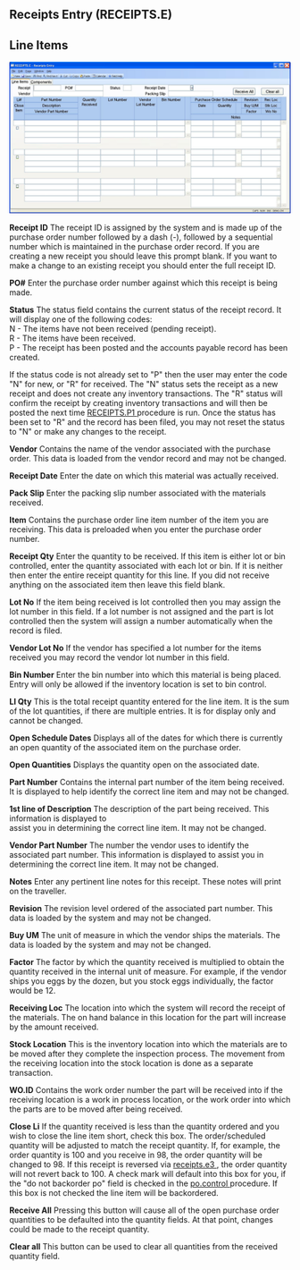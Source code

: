 ##  Receipts Entry (RECEIPTS.E)

<PageHeader />

##  Line Items

![](./RECEIPTS-E-1.jpg)

**Receipt ID** The receipt ID is assigned by the system and is made up of the
purchase order number followed by a dash (-), followed by a sequential number
which is maintained in the purchase order record. If you are creating a new
receipt you should leave this prompt blank. If you want to make a change to an
existing receipt you should enter the full receipt ID.  
  
**PO#** Enter the purchase order number against which this receipt is being
made.  
  
**Status** The status field contains the current status of the receipt record.
It will display one of the following codes:  
N - The items have not been received (pending receipt).  
R - The items have been received.  
P - The receipt has been posted and the accounts payable record has been
created.  
  
If the status code is not already set to "P" then the user may enter the code "N" for new, or "R" for received. The "N" status sets the receipt as a new receipt and does not create any inventory transactions. The "R" status will confirm the receipt by creating inventory transactions and will then be posted the next time [ RECEIPTS.P1 ](../../../PUR-PROCESS/RECEIPTS-P1/README.md) procedure is run. Once the status has been set to "R" and the record has been filed, you may not reset the status to "N" or make any changes to the receipt.   
  
**Vendor** Contains the name of the vendor associated with the purchase order.
This data is loaded from the vendor record and may not be changed.  
  
**Receipt Date** Enter the date on which this material was actually received.  
  
**Pack Slip** Enter the packing slip number associated with the materials
received.  
  
**Item** Contains the purchase order line item number of the item you are
receiving. This data is preloaded when you enter the purchase order number.  
  
**Receipt Qty** Enter the quantity to be received. If this item is either lot
or bin controlled, enter the quantity associated with each lot or bin. If it
is neither then enter the entire receipt quantity for this line. If you did
not receive anything on the associated item then leave this field blank.  
  
**Lot No** If the item being received is lot controlled then you may assign
the lot number in this field. If a lot number is not assigned and the part is
lot controlled then the system will assign a number automatically when the
record is filed.  
  
**Vendor Lot No** If the vendor has specified a lot number for the items
received you may record the vendor lot number in this field.  
  
**Bin Number** Enter the bin number into which this material is being placed.
Entry will only be allowed if the inventory location is set to bin control.  
  
**LI Qty** This is the total receipt quantity entered for the line item. It is
the sum of the lot quantities, if there are multiple entries. It is for
display only and cannot be changed.  
  
**Open Schedule Dates** Displays all of the dates for which there is currently
an open quantity of the associated item on the purchase order.  
  
**Open Quantities** Displays the quantity open on the associated date.  
  
**Part Number** Contains the internal part number of the item being received.
It is displayed to help identify the correct line item and may not be changed.  
  
**1st line of Description** The description of the part being received. This
information is displayed to  
assist you in determining the correct line item. It may not be changed.  
  
**Vendor Part Number** The number the vendor uses to identify the associated
part number. This information is displayed to assist you in determining the
correct line item. It may not be changed.  
  
**Notes** Enter any pertinent line notes for this receipt. These notes will
print on the traveller.  
  
**Revision** The revision level ordered of the associated part number. This
data is loaded by the system and may not be changed.  
  
**Buy UM** The unit of measure in which the vendor ships the materials. The
data is loaded by the system and may not be changed.  
  
**Factor** The factor by which the quantity received is multiplied to obtain
the quantity received in the internal unit of measure. For example, if the
vendor ships you eggs by the dozen, but you stock eggs individually, the
factor would be 12.  
  
**Receiving Loc** The location into which the system will record the receipt
of the materials. The on hand balance in this location for the part will
increase by the amount received.  
  
**Stock Location** This is the inventory location into which the materials are
to be moved after they complete the inspection process. The movement from the
receiving location into the stock location is done as a separate transaction.  
  
**WO.ID** Contains the work order number the part will be received into if the
receiving location is a work in process location, or the work order into which
the parts are to be moved after being received.  
  
**Close Li** If the quantity received is less than the quantity ordered and you wish to close the line item short, check this box. The order/scheduled quantity will be adjusted to match the receipt quantity. If, for example, the order quantity is 100 and you receive in 98, the order quantity will be changed to 98. If this receipt is reversed via [ receipts.e3 ](receipts-e3/README.md) , the order quantity will not revert back to 100. A check mark will default into this box for you, if the "do not backorder po" field is checked in the [ po.control ](../../../../../../../../../../rover/AP-OVERVIEW/AP-ENTRY/AP-E/AP-E-1/CURRENCY-CONTROL/PO-E/PO-E-1/po-control) procedure. If this box is not checked the line item will be backordered.   
  
**Receive All** Pressing this button will cause all of the open purchase order
quantities to be defaulted into the quantity fields. At that point, changes
could be made to the receipt quantity.  
  
**Clear all** This button can be used to clear all quantities from the
received quantity field.  
  
  
<badge text= "Version 8.10.57" vertical="middle" />

<PageFooter />